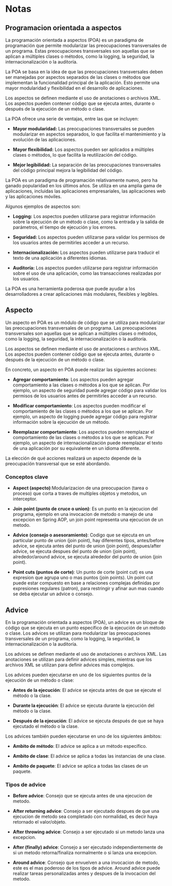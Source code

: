 # Notas

## Programacion orientada a aspectos

La programación orientada a aspectos (POA) es un paradigma de programación que permite modularizar las preocupaciones transversales de un programa. Estas preocupaciones transversales son aquellas que se aplican a múltiples clases o métodos, como la logging, la seguridad, la internacionalización o la auditoría.

La POA se basa en la idea de que las preocupaciones transversales deben ser manejadas por aspectos separados de las clases o métodos que implementan la funcionalidad principal de la aplicación. Esto permite una mayor modularidad y flexibilidad en el desarrollo de aplicaciones.

Los aspectos se definen mediante el uso de anotaciones o archivos XML. Los aspectos pueden contener código que se ejecuta antes, durante o después de la ejecución de un método o clase.

La POA ofrece una serie de ventajas, entre las que se incluyen:

* **Mayor modularidad:** Las preocupaciones transversales se pueden modularizar en aspectos separados, lo que facilita el mantenimiento y la evolución de las aplicaciones.

* **Mayor flexibilidad:** Los aspectos pueden ser aplicados a múltiples clases o métodos, lo que facilita la reutilización del código.

* **Mejor legibilidad:** La separación de las preocupaciones transversales del código principal mejora la legibilidad del código.

La POA es un paradigma de programación relativamente nuevo, pero ha ganado popularidad en los últimos años. Se utiliza en una amplia gama de aplicaciones, incluidas las aplicaciones empresariales, las aplicaciones web y las aplicaciones móviles.

Algunos ejemplos de aspectos son:

* **Logging:** Los aspectos pueden utilizarse para registrar información sobre la ejecución de un método o clase, como la entrada y la salida de parámetros, el tiempo de ejecución y los errores.

* **Seguridad:** Los aspectos pueden utilizarse para validar los permisos de los usuarios antes de permitirles acceder a un recurso.

* **Internacionalización:** Los aspectos pueden utilizarse para traducir el texto de una aplicación a diferentes idiomas.

* **Auditoría:** Los aspectos pueden utilizarse para registrar información sobre el uso de una aplicación, como las transacciones realizadas por los usuarios.

La POA es una herramienta poderosa que puede ayudar a los desarrolladores a crear aplicaciones más modulares, flexibles y legibles.

## Aspecto

Un aspecto en POA es un módulo de código que se utiliza para modularizar las preocupaciones transversales de un programa. Las preocupaciones transversales son aquellas que se aplican a múltiples clases o métodos, como la logging, la seguridad, la internacionalización o la auditoría.

Los aspectos se definen mediante el uso de anotaciones o archivos XML. Los aspectos pueden contener código que se ejecuta antes, durante o después de la ejecución de un método o clase.

En concreto, un aspecto en POA puede realizar las siguientes acciones:

* **Agregar comportamiento**: Los aspectos pueden agregar comportamiento a las clases o métodos a los que se aplican. Por ejemplo, un aspecto de seguridad puede agregar código para validar los permisos de los usuarios antes de permitirles acceder a un recurso.

* **Modificar comportamiento**: Los aspectos pueden modificar el comportamiento de las clases o métodos a los que se aplican. Por ejemplo, un aspecto de logging puede agregar código para registrar información sobre la ejecución de un método.

* **Reemplazar comportamiento**: Los aspectos pueden reemplazar el comportamiento de las clases o métodos a los que se aplican. Por ejemplo, un aspecto de internacionalización puede reemplazar el texto de una aplicación por su equivalente en un idioma diferente.

La elección de qué acciones realizará un aspecto depende de la preocupación transversal que se esté abordando.

### Conceptos clave

* **Aspect (aspecto)**:Modularizacion de una preocupacion (tarea o proceso) que corta a traves de multiples objetos y metodos, un interceptor.

* **Join point (punto de cruce o union)**: Es un punto en la ejecucion del programa, ejemplo en una invocacion de metodo o manejo de una excepcion en Spring AOP, un join point representa una ejecucion de un metodo.

* **Advice (consejo o asesoramiento)**: Codigo que se ejecuta en un particular punto de union (join point), hay diferentes tipos, antes/before advice, se ejecuta antes del punto de union (join point), despues/after advice, se ejecuta despues del punto de union (join point), alrededor/around advice, se ejecuta alrededor del punto de union (join point).

* **Point cuts (puntos de corte)**: Un punto de corte (point cut) es una expresion que agrupa uno o mas puntos (join points). Un point cut puede estar compuesto en base a relaciones complejas definidas por expresiones regulares (patron), para restringir y afinar aun mas cuando se deba ejecutar un advice o consejo.

## Advice

En la programación orientada a aspectos (POA), un advice es un bloque de código que se ejecuta en un punto específico de la ejecución de un método o clase. Los advices se utilizan para modularizar las preocupaciones transversales de un programa, como la logging, la seguridad, la internacionalización o la auditoría.

Los advices se definen mediante el uso de anotaciones o archivos XML. Las anotaciones se utilizan para definir advices simples, mientras que los archivos XML se utilizan para definir advices más complejos.

Los advices pueden ejecutarse en uno de los siguientes puntos de la ejecución de un método o clase:

* **Antes de la ejecución**: El advice se ejecuta antes de que se ejecute el método o la clase.

* **Durante la ejecución**: El advice se ejecuta durante la ejecución del método o la clase.

* **Después de la ejecución**: El advice se ejecuta después de que se haya ejecutado el método o la clase.

Los advices también pueden ejecutarse en uno de los siguientes ámbitos:

* **Ambito de método**: El advice se aplica a un método específico.

* **Ambito de clase**: El advice se aplica a todas las instancias de una clase.

* **Ambito de paquete**: El advice se aplica a todas las clases de un paquete.

### Tipos de advice

* **Before advice**: Consejo que se ejecuta antes de una ejecucion de metodo.

* **After returning advice**: Consejo a ser ejecutado despues de que una ejecucion de metodo sea completado con normalidad, es decir haya retornado el valor/objeto.

* **After throwing advice**: Consejo a ser ejecutado si un metodo lanza una excepcion.

* **After (finally) advice**: Consejo a ser ejecutado independientemente de si un metodo retorna/finaliza normalmente o si lanza una excepcion.

* **Around advice**: Consejo que envuelven a una invocacion de metodo, este es el mas poderoso de los tipos de advice. Around advice puede realizar tareas personalizadas antes y despues de la invocacion del metodo.
